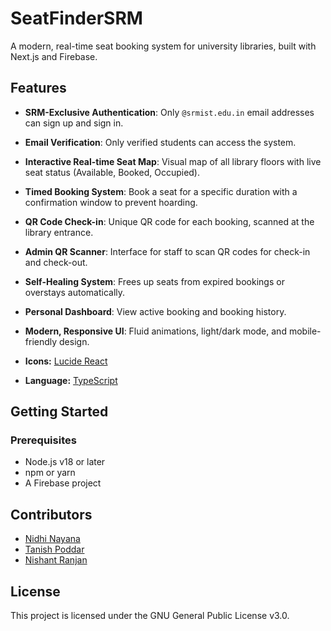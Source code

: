 # SeatFinderSRM

A modern, real-time seat booking system for university libraries, built with Next.js and Firebase.

## Features

- **SRM-Exclusive Authentication**: Only `@srmist.edu.in` email addresses can sign up and sign in.
- **Email Verification**: Only verified students can access the system.
- **Interactive Real-time Seat Map**: Visual map of all library floors with live seat status (Available, Booked, Occupied).
- **Timed Booking System**: Book a seat for a specific duration with a confirmation window to prevent hoarding.
- **QR Code Check-in**: Unique QR code for each booking, scanned at the library entrance.
- **Admin QR Scanner**: Interface for staff to scan QR codes for check-in and check-out.
- **Self-Healing System**: Frees up seats from expired bookings or overstays automatically.
- **Personal Dashboard**: View active booking and booking history.
- **Modern, Responsive UI**: Fluid animations, light/dark mode, and mobile-friendly design.

  
- **Icons:** [Lucide React](https://lucide.dev/)
- **Language:** [TypeScript](https://www.typescriptlang.org/)

## Getting Started

### Prerequisites
- Node.js v18 or later
- npm or yarn
- A Firebase project

## Contributors

- [Nidhi Nayana](https://github.com/nidhi-nayana)
- [Tanish Poddar](https://github.com/tanishpoddar)
- [Nishant Ranjan](https://github.com/nishant-codess)

## License

This project is licensed under the GNU General Public License v3.0.

